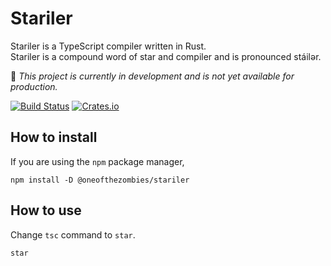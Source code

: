 # Stariler

Stariler is a TypeScript compiler written in Rust.  
Stariler is a compound word of star and compiler and is pronounced stáilər.  

🚧 _This project is currently in development and is not yet available for production._

[![Build Status][actions-badge]][actions-url]
[![Crates.io][crates-badge]][crates-url]

[actions-badge]: https://github.com/oneofthezombies/stariler/workflows/CI/badge.svg
[actions-url]: https://github.com/oneofthezombies/stariler/actions?query=workflow?CI+branch=main
[crates-badge]: https://img.shields.io/crates/v/stariler.svg
[crates-url]: https://crates.io/crates/stariler

## How to install

If you are using the `npm` package manager,

```shell
npm install -D @oneofthezombies/stariler
```

## How to use

Change `tsc` command to `star`.

```shell
star
```
